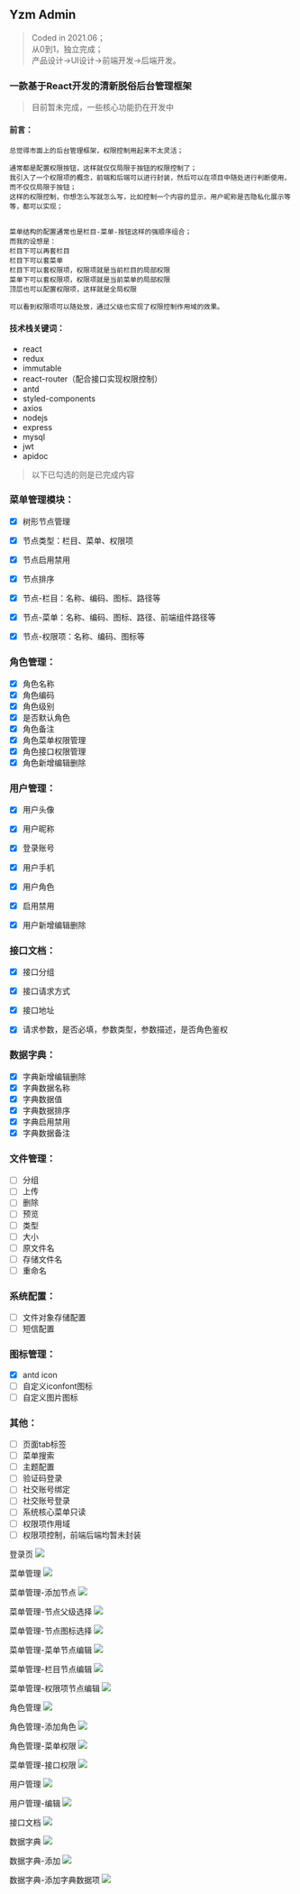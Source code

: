 ## Yzm Admin
> Coded in 2021.06；\
> 从0到1，独立完成；\
> 产品设计->UI设计->前端开发->后端开发。

### 一款基于React开发的清新脱俗后台管理框架
> 目前暂未完成，一些核心功能扔在开发中

#### 前言：
    总觉得市面上的后台管理框架，权限控制用起来不太灵活；

    通常都是配置权限按钮，这样就仅仅局限于按钮的权限控制了；
    我引入了一个权限项的概念，前端和后端可以进行封装，然后可以在项目中随处进行判断使用，而不仅仅局限于按钮；
    这样的权限控制，你想怎么写就怎么写，比如控制一个内容的显示，用户昵称是否隐私化展示等等，都可以实现；


    菜单结构的配置通常也是栏目-菜单-按钮这样的强顺序组合；
    而我的设想是：
    栏目下可以再套栏目
    栏目下可以套菜单
    栏目下可以套权限项，权限项就是当前栏目的局部权限
    菜单下可以套权限项，权限项就是当前菜单的局部权限
    顶层也可以配置权限项，这样就是全局权限

    可以看到权限项可以随处放，通过父级也实现了权限控制作用域的效果。


#### 技术栈关键词：
* react
* redux
* immutable
* react-router（配合接口实现权限控制）
* antd
* styled-components
* axios
* nodejs
* express
* mysql
* jwt
* apidoc

> 以下已勾选的则是已完成内容

### 菜单管理模块：
- [x] 树形节点管理
- [x] 节点类型：栏目、菜单、权限项
- [x] 节点启用禁用
- [x] 节点排序
- [x] 节点-栏目：名称、编码、图标、路径等
- [x] 节点-菜单：名称、编码、图标、路径、前端组件路径等
- [x] 节点-权限项：名称、编码、图标等


### 角色管理：
- [x] 角色名称
- [x] 角色编码
- [x] 角色级别
- [x] 是否默认角色
- [x] 角色备注
- [x] 角色菜单权限管理
- [x] 角色接口权限管理
- [x] 角色新增编辑删除

### 用户管理：
- [x] 用户头像
- [x] 用户昵称
- [x] 登录账号
- [x] 用户手机
- [x] 用户角色
- [x] 启用禁用
- [x] 用户新增编辑删除


### 接口文档：
- [x] 接口分组
- [x] 接口请求方式
- [x] 接口地址
- [x] 请求参数，是否必填，参数类型，参数描述，是否角色鉴权


### 数据字典：
- [x] 字典新增编辑删除
- [x] 字典数据名称
- [x] 字典数据值
- [x] 字典数据排序
- [x] 字典启用禁用
- [x] 字典数据备注

### 文件管理：
- [ ] 分组
- [ ] 上传
- [ ] 删除
- [ ] 预览
- [ ] 类型
- [ ] 大小
- [ ] 原文件名
- [ ] 存储文件名
- [ ] 重命名

### 系统配置：
- [ ] 文件对象存储配置
- [ ] 短信配置

### 图标管理：
- [x] antd icon
- [ ] 自定义iconfont图标
- [ ] 自定义图片图标

### 其他：
- [ ] 页面tab标签
- [ ] 菜单搜索
- [ ] 主题配置
- [ ] 验证码登录
- [ ] 社交账号绑定
- [ ] 社交账号登录
- [ ] 系统核心菜单只读
- [ ] 权限项作用域
- [ ] 权限项控制，前端后端均暂未封装

登录页
![](doc-img/1.png)

菜单管理
![](doc-img/2.png)

菜单管理-添加节点
![](doc-img/3.png)

菜单管理-节点父级选择
![](doc-img/4.png)

菜单管理-节点图标选择
![](doc-img/5.png)

菜单管理-菜单节点编辑
![](doc-img/6.png)

菜单管理-栏目节点编辑
![](doc-img/7.png)

菜单管理-权限项节点编辑
![](doc-img/8.png)

角色管理
![](doc-img/9.png)

角色管理-添加角色
![](doc-img/10.png)

角色管理-菜单权限
![](doc-img/11.png)

菜单管理-接口权限
![](doc-img/12.png)

用户管理
![](doc-img/13.png)

用户管理-编辑
![](doc-img/14.png)

接口文档
![](doc-img/15.png)

数据字典
![](doc-img/16.png)

数据字典-添加
![](doc-img/17.png)

数据字典-添加字典数据项
![](doc-img/18.png)

